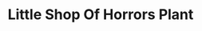 ---
layout: prop
title: Little Shop Of Horrors Plant
categories: little-shop-of-horrors
images: ["assets/little-shop-of-horrors/little-shop-of-horrors-plant/All LSoF puppets.JPG","assets/little-shop-of-horrors/little-shop-of-horrors-plant/Hand puppet and jacket.JPG","assets/little-shop-of-horrors/little-shop-of-horrors-plant/large medium PIUP puppets.JPG","assets/little-shop-of-horrors/little-shop-of-horrors-plant/Large medium puppets BSM.JPG","assets/little-shop-of-horrors/little-shop-of-horrors-plant/Large puppet eating.JPG","assets/little-shop-of-horrors/little-shop-of-horrors-plant/LSoH plants.jpeg"]
desc: null
---